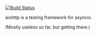 [![Build Status](https://travis-ci.org/Hooksie/aiotest.svg?branch=master)](https://travis-ci.org/Hooksie/aiotest)

aiohttp is a testing framework for asyncio.

(Mostly useless so far, but getting there.)
